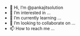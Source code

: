 - 👋 Hi, I’m @pankajitsolution
- 👀 I’m interested in ...
- 🌱 I’m currently learning ...
- 💞️ I’m looking to collaborate on ...
- 📫 How to reach me ...

<!---
pankajitsolution/pankajitsolution is a ✨ special ✨ repository because its `README.md` (this file) appears on your GitHub profile.
You can click the Preview link to take a look at your changes.
--->
